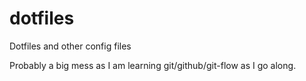 dotfiles
========

Dotfiles and other config files

Probably a big mess as I am learning git/github/git-flow as I go along.

